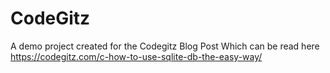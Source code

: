 # CodeGitz
A demo project created for the Codegitz Blog Post
Which can be read here https://codegitz.com/c-how-to-use-sqlite-db-the-easy-way/
